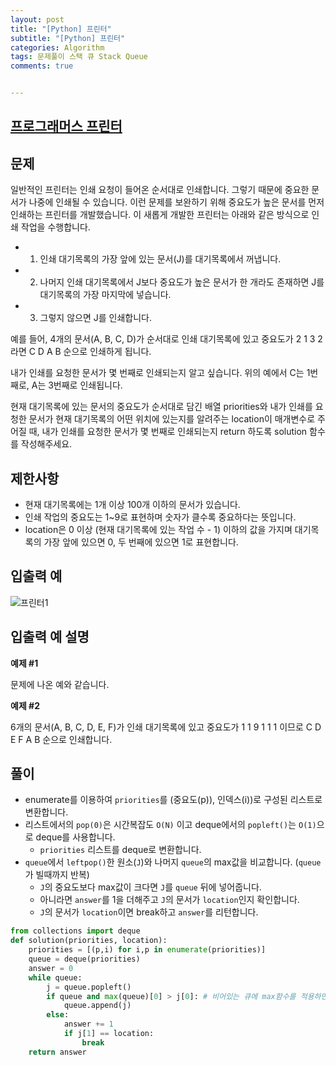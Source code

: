 ```yaml
---
layout: post
title: "[Python] 프린터"
subtitle: "[Python] 프린터"
categories: Algorithm
tags: 문제풀이 스택 큐 Stack Queue
comments: true


---
```

## [프로그래머스 프린터](https://programmers.co.kr/learn/courses/30/lessons/42587)

## 문제

일반적인 프린터는 인쇄 요청이 들어온 순서대로 인쇄합니다. 그렇기 때문에 중요한 문서가 나중에 인쇄될 수 있습니다. 이런 문제를 보완하기 위해 중요도가 높은 문서를 먼저 인쇄하는 프린터를 개발했습니다. 이 새롭게 개발한 프린터는 아래와 같은 방식으로 인쇄 작업을 수행합니다.

- 1. 인쇄 대기목록의 가장 앞에 있는 문서(J)를 대기목록에서 꺼냅니다.
- 2. 나머지 인쇄 대기목록에서 J보다 중요도가 높은 문서가 한 개라도 존재하면 J를 대기목록의 가장 마지막에 넣습니다.
- 3. 그렇지 않으면 J를 인쇄합니다.

예를 들어, 4개의 문서(A, B, C, D)가 순서대로 인쇄 대기목록에 있고 중요도가 2 1 3 2 라면 C D A B 순으로 인쇄하게 됩니다.

내가 인쇄를 요청한 문서가 몇 번째로 인쇄되는지 알고 싶습니다. 위의 예에서 C는 1번째로, A는 3번째로 인쇄됩니다.

현재 대기목록에 있는 문서의 중요도가 순서대로 담긴 배열 priorities와 내가 인쇄를 요청한 문서가 현재 대기목록의 어떤 위치에 있는지를 알려주는 location이 매개변수로 주어질 때, 내가 인쇄를 요청한 문서가 몇 번째로 인쇄되는지 return 하도록 solution 함수를 작성해주세요.

## 제한사항

- 현재 대기목록에는 1개 이상 100개 이하의 문서가 있습니다.
- 인쇄 작업의 중요도는 1~9로 표현하며 숫자가 클수록 중요하다는 뜻입니다.
- location은 0 이상 (현재 대기목록에 있는 작업 수 - 1) 이하의 값을 가지며 대기목록의 가장 앞에 있으면 0, 두 번째에 있으면 1로 표현합니다.


## 입출력 예
![프린터1](https://bernard-choi.github.io/assets/img/post_img/프린터1.jpg)

## 입출력 예 설명

**예제 #1**

문제에 나온 예와 같습니다.

**예제 #2**

6개의 문서(A, B, C, D, E, F)가 인쇄 대기목록에 있고 중요도가 1 1 9 1 1 1 이므로 C D E F A B 순으로 인쇄합니다.

## 풀이

- enumerate를 이용하여 `priorities`를 (중요도(p)), 인덱스(i))로 구성된 리스트로 변환합니다.
- 리스트에서의 `pop(0)`은 시간복잡도 `O(N)` 이고 deque에서의 `popleft()`는 `O(1)`으로 deque를 사용합니다.
  - `priorities` 리스트를 deque로 변환합니다.
- `queue`에서 `leftpop()`한 원소(`J`)와 나머지 `queue`의 max값을 비교합니다. (`queue`가 빌때까지 반복)
  - `J`의 중요도보다 max값이 크다면 `J`를 `queue` 뒤에 넣어줍니다.
  - 아니라면 `answer`를 1을 더해주고 `J`의 문서가 `location`인지 확인합니다.
  - `J`의 문서가 `location`이면 break하고 `answer`를 리턴합니다.


```python
from collections import deque
def solution(priorities, location):
    priorities = [(p,i) for i,p in enumerate(priorities)]
    queue = deque(priorities)
    answer = 0
    while queue:
        j = queue.popleft()
        if queue and max(queue)[0] > j[0]: # 비어있는 큐에 max함수를 적용하면 error 발생
            queue.append(j)
        else:
            answer += 1
            if j[1] == location:
                break
    return answer
```
